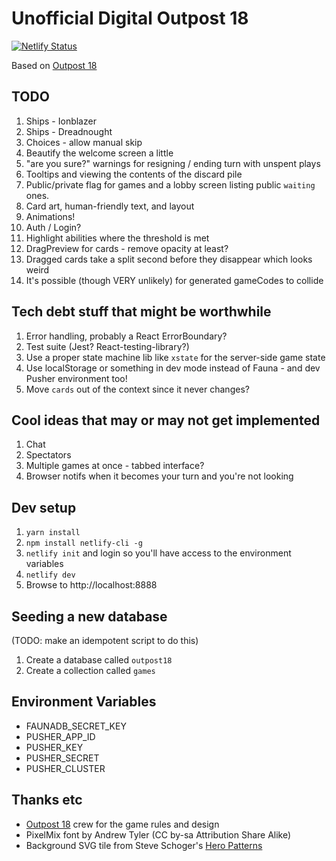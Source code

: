 # Unofficial Digital Outpost 18

[![Netlify Status](https://api.netlify.com/api/v1/badges/7ca17db6-f3f8-492f-ba65-403d810ab3c2/deploy-status)](https://app.netlify.com/sites/outpost18/deploys)

Based on [Outpost 18](http://playoutpost18.com)

## TODO

1. Ships - Ionblazer
1. Ships - Dreadnought
1. Choices - allow manual skip
1. Beautify the welcome screen a little
1. "are you sure?" warnings for resigning / ending turn with unspent plays
1. Tooltips and viewing the contents of the discard pile
1. Public/private flag for games and a lobby screen listing public `waiting` ones.
1. Card art, human-friendly text, and layout
1. Animations!
1. Auth / Login?
1. Highlight abilities where the threshold is met
1. DragPreview for cards - remove opacity at least?
1. Dragged cards take a split second before they disappear which looks weird
1. It's possible (though VERY unlikely) for generated gameCodes to collide

## Tech debt stuff that might be worthwhile

1. Error handling, probably a React ErrorBoundary?
1. Test suite (Jest? React-testing-library?)
1. Use a proper state machine lib like `xstate` for the server-side game state
1. Use localStorage or something in dev mode instead of Fauna - and dev Pusher environment too!
1. Move `cards` out of the context since it never changes?

## Cool ideas that may or may not get implemented

1. Chat
1. Spectators
1. Multiple games at once - tabbed interface?
1. Browser notifs when it becomes your turn and you're not looking

## Dev setup

1. `yarn install`
1. `npm install netlify-cli -g`
1. `netlify init` and login so you'll have access to the environment variables
1. `netlify dev`
1. Browse to http://localhost:8888

## Seeding a new database

(TODO: make an idempotent script to do this)

1. Create a database called `outpost18`
1. Create a collection called `games`

## Environment Variables

* FAUNADB_SECRET_KEY
* PUSHER_APP_ID
* PUSHER_KEY
* PUSHER_SECRET
* PUSHER_CLUSTER

## Thanks etc

* [Outpost 18](http://playoutpost18.com) crew for the game rules and design
* PixelMix font by Andrew Tyler (CC by-sa Attribution Share Alike)
* Background SVG tile from Steve Schoger's [Hero Patterns](https://www.heropatterns.com/)
